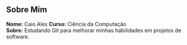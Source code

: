 ## Sobre Mim

**Nome:** Caio Alex
**Curso:** Ciência da Computação  
**Sobre:** Estudando Git para melhorar minhas habilidades em projetos de software.

